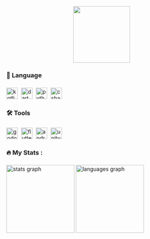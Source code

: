 <div align="center">
  <img height="150" src="https://github.com/CodingVirus/CodingVirus/assets/93506475/daca12e5-13d6-4ae2-ae98-40788716b83f"  />
</div>

###
<!--
![Anurag's GitHub stats](https://github-readme-stats.vercel.app/api?username=CodingVirus&theme=dark&show_icons=true)
<h1 align="center">Hi 👋, I'm Minyong </h1>
-->
<!--
###

<h3 align="left">👩‍💻  About Me</h3>

###
-->


<h3 align="left">📝 Language</h3>

###

<div align="left">
  <img src="https://img.shields.io/badge/Kotlin-7F52FF?logo=kotlin&logoColor=white&style=for-the-badge" height="30" alt="kotlin logo"  />
  <img width="1" />
  <img src="https://img.shields.io/badge/Dart-0175C2?logo=dart&logoColor=white&style=for-the-badge" height="30" alt="dart logo"  />
  <img width="1" />
  <img src="https://img.shields.io/badge/Python-3776AB?logo=python&logoColor=white&style=for-the-badge" height="30" alt="python logo"  />
  <img width="1" />
  <img src="https://img.shields.io/badge/C Sharp-239120?logo=csharp&logoColor=white&style=for-the-badge" height="30" alt="csharp logo"  />
  <img width="1" />
</div>

###

<h3 align="left">🛠 Tools</h3>

###

<div align="left">
  <img src="https://img.shields.io/badge/Godot Engine-478CBF?logo=godotengine&logoColor=white&style=for-the-badge" height="30" alt="godot logo"  />
  <img width="1" />
  <img src="https://img.shields.io/badge/Flutter-02569B?logo=flutter&logoColor=white&style=for-the-badge" height="30" alt="flutter logo"  />
  <img width="1" />
  <img src="https://img.shields.io/badge/Android Studio-3DDC84?logo=androidstudio&logoColor=black&style=for-the-badge" height="30" alt="androidstudio logo"  />
  <img width="1" />
  <img src="https://img.shields.io/badge/Unity-FFFFFF?logo=unity&logoColor=black&style=for-the-badge" height="30" alt="unity logo"  />
</div>

###

<h3 align="left">🔥   My Stats :</h3>


###
<!--
![Anurag's GitHub stats](https://github-readme-stats.vercel.app/api?username=CodingVirus&theme=dracula&show_icons=true&hide=stars&count_private=true)
<img src="https://github-readme-stats.vercel.app/api/top-langs?username=CodingVirus&locale=en&hide_title=false&layout=compact&card_width=320&langs_count=5&theme=dracula&hide_border=false&order=2" height="170" alt="languages graph"  />
-->

<div align="left">
  <img src="https://github-readme-stats.vercel.app/api?username=CodingVirus&hide_title=false&hide_rank=true&show_icons=true&include_all_commits=true&count_private=true&disable_animations=false&theme=dracula&locale=en&hide_border=false&order=1&hide=stars" height="180" alt="stats graph"  />
  <img src="https://github-readme-stats.vercel.app/api/top-langs?username=CodingVirus&locale=en&hide_title=false&layout=compact&card_width=320&langs_count=5&theme=dracula&hide_border=false&order=2&hide=objective-c,hlsl,shaderlab,html,cmake&exclude_repo=Potato-People-Game,ML_2022" height="180" alt="languages graph"  />
</div>


###

###

